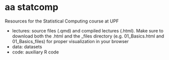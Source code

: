 # aa statcomp
Resources for the Statistical Computing course at UPF

- lectures: source files (.qmd) and compiled lectures (.html). Make sure to download both the .html and the _files directory (e.g. 01_Basics.html and 01_Basics_files) for proper visualization in your browser
- data: datasets
- code: auxiliary R code
